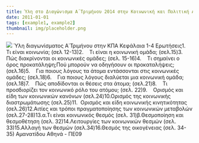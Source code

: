 ```yaml
---
title: Ύλη στο Διαγώνισμα Α΄Τριμήνου 2014 στην Κοινωνική και Πολιτική Αγωγή
date: 2011-01-01
tags: [example1, example2]
thumbnail: img/placeholder.png
---
```

![](http://1.bp.blogspot.com/-yOvTu20ELQo/VFn0TgLVavI/AAAAAAAAAGU/NjVlMqiApkk/s1600/kpa.jpg) 
Ύλη διαγωνίσματος Α΄Τριμήνου στην ΚΠΑ 
Κεφάλαια 1-4 Ερωτήσεις1.     Τι είναι κοινωνία; (σελ 12-13)2.    Τι είναι η κοινωνική ομάδα; (σελ.15)3.    Πώς διακρίνονται οι κοινωνικές ομάδες; (σελ. 15-16)4.    Τι σημαίνει ο όρος προκατάληψη;Πού μπορούν να οδηγήσουν οι προκαταλήψεις; (σελ.16)5.    Για ποιους λόγους τα άτομα εντάσσονται στις κοινωνικές ομάδες; (σελ.18)6.    Για ποιους λόγους διαλύεται μια κοινωνική ομάδα; (σελ.18)7.    Πώς αποδίδονται οι θέσεις στα άτομα; (σελ.21)8.    Τι προσδιορίζει τον κοινωνικό ρόλο του ατόμου; (σελ. 22)9.    Ορισμός και είδη των κοινωνικών κανόνων (σελ.24)10.Ορισμός της κοινωνικής διαστρωμάτωσης (σελ.25)11.  Ορισμός και είδη κοινωνικής κινητικότητας (σελ.26)12.Αιτίες και τρόποι πραγματοποίησης των κοινωνικών μεταβολών (σελ.27-28)13.α.Τι είναι κοινωνικός θεσμός (σελ. 31)β.Θεσμοποίηση και θεσμοθέτηση (σελ. 32)14.Λειτουργίες των κοινωνικών θεσμών (σελ. 33)15.Αλλαγή των θεσμών (σελ.34)16.Θεσμός της οικογένειας (σελ. 34-35) 
Αμανατίδου Αθηνά - ΠΕ09

